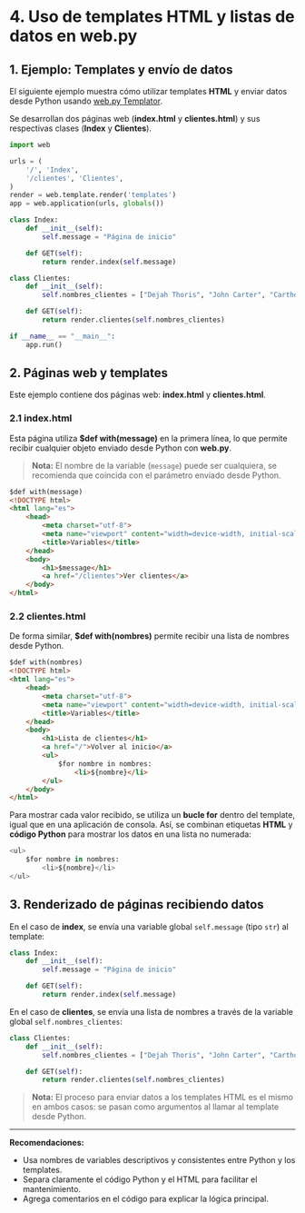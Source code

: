 # 4. Uso de templates HTML y listas de datos en web.py

## 1. Ejemplo: Templates y envío de datos

El siguiente ejemplo muestra cómo utilizar templates **HTML** y enviar datos desde Python usando [web.py Templator](https://webpy.org/docs/0.3/templetor).

Se desarrollan dos páginas web (**index.html** y **clientes.html**) y sus respectivas clases (**Index** y **Clientes**).

```python
import web

urls = (
    '/', 'Index',
    '/clientes', 'Clientes',
)
render = web.template.render('templates')
app = web.application(urls, globals())

class Index:
    def __init__(self):
        self.message = "Página de inicio"

    def GET(self):
        return render.index(self.message)

class Clientes:
    def __init__(self):
        self.nombres_clientes = ["Dejah Thoris", "John Carter", "Carthoris", "Tars Tarkas"]

    def GET(self):
        return render.clientes(self.nombres_clientes)

if __name__ == "__main__":
    app.run()
```

## 2. Páginas web y templates

Este ejemplo contiene dos páginas web: **index.html** y **clientes.html**.

### 2.1 index.html

Esta página utiliza **$def with(message)** en la primera línea, lo que permite recibir cualquier objeto enviado desde Python con **web.py**.

> **Nota:** El nombre de la variable (`message`) puede ser cualquiera, se recomienda que coincida con el parámetro enviado desde Python.

```html
$def with(message)
<!DOCTYPE html>
<html lang="es">
    <head>
        <meta charset="utf-8">
        <meta name="viewport" content="width=device-width, initial-scale=1">
        <title>Variables</title>
    </head>
    <body>
        <h1>$message</h1>
        <a href="/clientes">Ver clientes</a>
    </body>
</html>
```

### 2.2 clientes.html

De forma similar, **$def with(nombres)** permite recibir una lista de nombres desde Python.

```html
$def with(nombres)
<!DOCTYPE html>
<html lang="es">
    <head>
        <meta charset="utf-8">
        <meta name="viewport" content="width=device-width, initial-scale=1">
        <title>Variables</title>
    </head>
    <body>
        <h1>Lista de clientes</h1> 
        <a href="/">Volver al inicio</a>
        <ul>
            $for nombre in nombres:
                <li>${nombre}</li>
        </ul>
    </body>
</html>
```

Para mostrar cada valor recibido, se utiliza un **bucle for** dentro del template, igual que en una aplicación de consola. Así, se combinan etiquetas **HTML** y **código Python** para mostrar los datos en una lista no numerada:

```python
<ul>
    $for nombre in nombres:
        <li>${nombre}</li>
</ul>
```

## 3. Renderizado de páginas recibiendo datos

En el caso de **index**, se envía una variable global `self.message` (tipo `str`) al template:

```python
class Index:
    def __init__(self):
        self.message = "Página de inicio"

    def GET(self):
        return render.index(self.message)
```

En el caso de **clientes**, se envía una lista de nombres a través de la variable global `self.nombres_clientes`:

```python
class Clientes:
    def __init__(self):
        self.nombres_clientes = ["Dejah Thoris", "John Carter", "Carthoris", "Tars Tarkas"]

    def GET(self):
        return render.clientes(self.nombres_clientes)
```

> **Nota:** El proceso para enviar datos a los templates HTML es el mismo en ambos casos: se pasan como argumentos al llamar al template desde Python.

---

**Recomendaciones:**
- Usa nombres de variables descriptivos y consistentes entre Python y los templates.
- Separa claramente el código Python y el HTML para facilitar el mantenimiento.
- Agrega comentarios en el código para explicar la lógica principal.